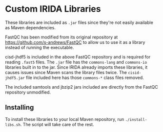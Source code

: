 Custom IRIDA Libraries
======================

These libraries are included as `.jar` files since they're not easily available as Maven dependencies.

FastQC has been modified from its original repository at <https://github.com/s-andrews/FastQC> to allow us to use it as a library instead of running the executable.

cisd-jhdf5 is included in the above FastQC repository and is required for reading `.fast5` files.  The `.jar` file has the `commons-lang` and `commons-io` libraries built in to the jar.  Since IRIDA already imports these libraries, it causes issues since Maven scans the library files twice.  The `cisid-jhdf5.jar` file included here has those `commons-*` class files removed. 

The included samtools and jbzip2 jars included are directly from the FastQC repository unmodified.

Installing
----------

To install these libraries to your local Maven repository, run `./install-libs.sh`.  The script will take care of the rest.
